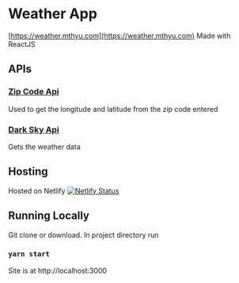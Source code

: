 # Weather App
[https://weather.mthyu.com](https://weather.mthyu.com)
Made with ReactJS

## APIs

### [Zip Code Api](https://www.zipcodeapi.com)
Used to get the longitude and latitude from the zip code entered

### [Dark Sky Api](https://darksky.net)
Gets the weather data

## Hosting 
Hosted on Netlify
[![Netlify Status](https://api.netlify.com/api/v1/badges/1d5a6144-f5f6-4ce8-b7cd-ad606f754762/deploy-status)](https://app.netlify.com/sites/reverent-turing-44c6ca/deploys)

## Running Locally

Git clone or download. In project directory run 
### `yarn start`
Site is at http://localhost:3000

